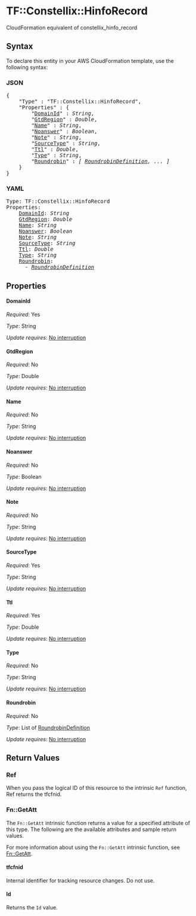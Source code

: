 # TF::Constellix::HinfoRecord

CloudFormation equivalent of constellix_hinfo_record

## Syntax

To declare this entity in your AWS CloudFormation template, use the following syntax:

### JSON

<pre>
{
    "Type" : "TF::Constellix::HinfoRecord",
    "Properties" : {
        "<a href="#domainid" title="DomainId">DomainId</a>" : <i>String</i>,
        "<a href="#gtdregion" title="GtdRegion">GtdRegion</a>" : <i>Double</i>,
        "<a href="#name" title="Name">Name</a>" : <i>String</i>,
        "<a href="#noanswer" title="Noanswer">Noanswer</a>" : <i>Boolean</i>,
        "<a href="#note" title="Note">Note</a>" : <i>String</i>,
        "<a href="#sourcetype" title="SourceType">SourceType</a>" : <i>String</i>,
        "<a href="#ttl" title="Ttl">Ttl</a>" : <i>Double</i>,
        "<a href="#type" title="Type">Type</a>" : <i>String</i>,
        "<a href="#roundrobin" title="Roundrobin">Roundrobin</a>" : <i>[ <a href="roundrobindefinition.md">RoundrobinDefinition</a>, ... ]</i>
    }
}
</pre>

### YAML

<pre>
Type: TF::Constellix::HinfoRecord
Properties:
    <a href="#domainid" title="DomainId">DomainId</a>: <i>String</i>
    <a href="#gtdregion" title="GtdRegion">GtdRegion</a>: <i>Double</i>
    <a href="#name" title="Name">Name</a>: <i>String</i>
    <a href="#noanswer" title="Noanswer">Noanswer</a>: <i>Boolean</i>
    <a href="#note" title="Note">Note</a>: <i>String</i>
    <a href="#sourcetype" title="SourceType">SourceType</a>: <i>String</i>
    <a href="#ttl" title="Ttl">Ttl</a>: <i>Double</i>
    <a href="#type" title="Type">Type</a>: <i>String</i>
    <a href="#roundrobin" title="Roundrobin">Roundrobin</a>: <i>
      - <a href="roundrobindefinition.md">RoundrobinDefinition</a></i>
</pre>

## Properties

#### DomainId

_Required_: Yes

_Type_: String

_Update requires_: [No interruption](https://docs.aws.amazon.com/AWSCloudFormation/latest/UserGuide/using-cfn-updating-stacks-update-behaviors.html#update-no-interrupt)

#### GtdRegion

_Required_: No

_Type_: Double

_Update requires_: [No interruption](https://docs.aws.amazon.com/AWSCloudFormation/latest/UserGuide/using-cfn-updating-stacks-update-behaviors.html#update-no-interrupt)

#### Name

_Required_: No

_Type_: String

_Update requires_: [No interruption](https://docs.aws.amazon.com/AWSCloudFormation/latest/UserGuide/using-cfn-updating-stacks-update-behaviors.html#update-no-interrupt)

#### Noanswer

_Required_: No

_Type_: Boolean

_Update requires_: [No interruption](https://docs.aws.amazon.com/AWSCloudFormation/latest/UserGuide/using-cfn-updating-stacks-update-behaviors.html#update-no-interrupt)

#### Note

_Required_: No

_Type_: String

_Update requires_: [No interruption](https://docs.aws.amazon.com/AWSCloudFormation/latest/UserGuide/using-cfn-updating-stacks-update-behaviors.html#update-no-interrupt)

#### SourceType

_Required_: Yes

_Type_: String

_Update requires_: [No interruption](https://docs.aws.amazon.com/AWSCloudFormation/latest/UserGuide/using-cfn-updating-stacks-update-behaviors.html#update-no-interrupt)

#### Ttl

_Required_: Yes

_Type_: Double

_Update requires_: [No interruption](https://docs.aws.amazon.com/AWSCloudFormation/latest/UserGuide/using-cfn-updating-stacks-update-behaviors.html#update-no-interrupt)

#### Type

_Required_: No

_Type_: String

_Update requires_: [No interruption](https://docs.aws.amazon.com/AWSCloudFormation/latest/UserGuide/using-cfn-updating-stacks-update-behaviors.html#update-no-interrupt)

#### Roundrobin

_Required_: No

_Type_: List of <a href="roundrobindefinition.md">RoundrobinDefinition</a>

_Update requires_: [No interruption](https://docs.aws.amazon.com/AWSCloudFormation/latest/UserGuide/using-cfn-updating-stacks-update-behaviors.html#update-no-interrupt)

## Return Values

### Ref

When you pass the logical ID of this resource to the intrinsic `Ref` function, Ref returns the tfcfnid.

### Fn::GetAtt

The `Fn::GetAtt` intrinsic function returns a value for a specified attribute of this type. The following are the available attributes and sample return values.

For more information about using the `Fn::GetAtt` intrinsic function, see [Fn::GetAtt](https://docs.aws.amazon.com/AWSCloudFormation/latest/UserGuide/intrinsic-function-reference-getatt.html).

#### tfcfnid

Internal identifier for tracking resource changes. Do not use.

#### Id

Returns the <code>Id</code> value.

